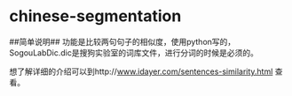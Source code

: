 chinese-segmentation
====================
##简单说明##
功能是比较两句句子的相似度，使用python写的，SogouLabDic.dic是搜狗实验室的词库文件，进行分词的时候是必须的。

想了解详细的介绍可以到http://www.idayer.com/sentences-similarity.html 查看。
